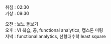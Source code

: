 취침 : 02:30  
기상 : 09:30  
  
오전 : 보노 돌보기  
오후 : VI 복습, 공, functional analytics, 캡스톤 미팅  
저녁 : functional analytics, 선형대수학 least square
